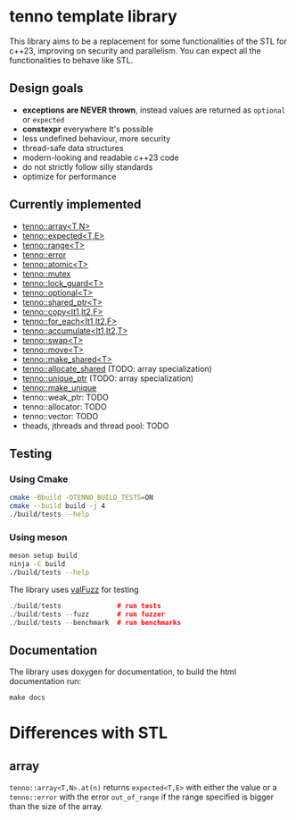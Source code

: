# tenno template library

This library aims to be a replacement for some functionalities of the STL for c++23,
improving on security and parallelism. You can expect all the functionalities to behave like STL.

## Design goals
- **exceptions are NEVER thrown**, instead values are returned as `optional` or `expected`
- **constexpr** everywhere It's possible
- less undefined behaviour, more security
- thread-safe data structures
- modern-looking and readable c++23 code
- do not strictly follow silly standards
- optimize for performance

## Currently implemented
- [tenno::array<T,N>](./include/tenno/array.hpp)
- [tenno::expected<T,E>](./include/tenno/expected.hpp)
- [tenno::range\<T>](./include/tenno/ranges.hpp)
- [tenno::error](./include/tenno/error.hpp)
- [tenno::atomic\<T>](./include/tenno/atomic.hpp)
- [tenno::mutex](./include/tenno/mutex.hpp)
- [tenno::lock_guard\<T>](./include/tenno/mutex.hpp)
- [tenno::optional\<T>](./include/tenno/optional.hpp)
- [tenno::shared_ptr\<T>](./include/tenno/shared_ptr.hpp)
- [tenno::copy<It1,It2,F>](./include/tenno/algorithm.hpp)
- [tenno::for_each<It1,It2,F>](./include/tenno/algorithm.hpp)
- [tenno::accumulate<It1,It2,T>](./include/tenno/algorithm.hpp)
- [tenno::swap\<T>](./include/tenno/algorithm.hpp)
- [tenno::move\<T>](./include/tenno/utility.hpp)
- [tenno::make_shared\<T>](./include/tenno/memory.hpp)
- [tenno::allocate_shared](./include/tenno/memory) (TODO: array specialization)
- [tenno::unique_ptr](./include/tenno/unique_ptr.hpp) (TODO: array specialization)
- [tenno::make_unique](./include/tenno/memory-hpp)
- tenno::weak_ptr: TODO
- tenno::allocator: TODO
- tenno::vector: TODO
- theads, jthreads and thread pool: TODO

## Testing

### Using Cmake
```bash
cmake -Bbuild -DTENNO_BUILD_TESTS=ON
cmake --build build -j 4
./build/tests --help
```

### Using meson

```bash
meson setup build
ninja -C build
./build/tests --help
```

The library uses [valFuzz](https://github.com/San7o/valFuzz) for testing
```c++
./build/tests              # run tests
./build/tests --fuzz       # run fuzzer
./build/tests --benchmark  # run benchmarks
```

## Documentation

The library uses doxygen for documentation, to build the html documentation run:
```
make docs
```

# Differences with STL

## array

`tenno::array<T,N>.at(n)` returns `expected<T,E>` with either the value
or a `tenno::error` with the error `out_of_range` if the range specified
is bigger than the size of the array.
